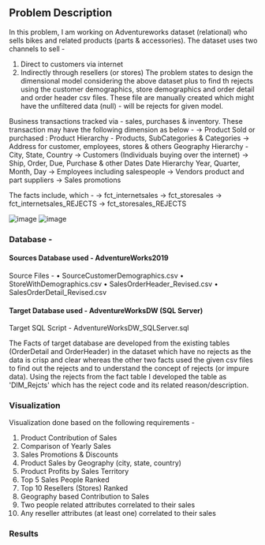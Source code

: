 ## Problem Description

In this problem, I am working on Adventureworks dataset (relational) who sells bikes and related products (parts & accessories). The dataset uses two channels to sell -
1. Direct to customers via internet
2. Indirectly through resellers (or stores)
The problem states to design the dimensional model considering the above dataset plus to find th rejects using the customer demographics, store demographics and order detail and order header csv files. These file are manually created which might have the unfiltered data (null) - will be rejects for given model.  
 
Business transactions tracked via - sales, purchases & inventory. These transaction may have the following dimension as below -
-> Product Sold or purchased : Product Hierarchy - Products, SubCategories & Categories
-> Address for customer, employees, stores & others Geography Hierarchy - City, State, Country
-> Customers (Individuals buying over the internet)
-> Ship, Order, Due, Purchase & other Dates Date Hierarchy Year, Quarter, Month, Day
-> Employees including salespeople
-> Vendors product and part suppliers
-> Sales promotions

The facts include, which  -
-> fct_internetsales
-> fct_storesales
-> fct_internetsales_REJECTS
-> fct_storesales_REJECTS

![image](https://user-images.githubusercontent.com/71230572/114281319-81939400-99f2-11eb-8dd7-726f7c4c205a.png)
![image](https://user-images.githubusercontent.com/71230572/114281340-b6075000-99f2-11eb-8c17-0a91652646ee.png)

### Database -
#### Sources Database used - AdventureWorks2019
Source Files - 
• SourceCustomerDemographics.csv
• StoreWithDemographics.csv
• SalesOrderHeader_Revised.csv 
• SalesOrderDetail_Revised.csv

#### Target Database used - AdventureWorksDW (SQL Server)
Target SQL Script - AdventureWorksDW_SQLServer.sql

The Facts of target database are developed from the existing tables (OrderDetail and OrderHeader) in the dataset which have no rejects as the data is crisp and clear whereas the other two facts used the given csv files to find out the rejects and to understand the concept of rejects (or impure data). Using the rejects from the fact table I developed the table as 'DIM_Rejcts' which has the reject code and its related reason/description.

### Visualization
Visualization done based on the following requirements - 
1. Product Contribution of Sales
2. Comparison of Yearly Sales
3. Sales Promotions & Discounts
4. Product Sales by Geography (city, state, country)
5. Product Profits by Sales Territory
6. Top 5 Sales People Ranked
7. Top 10 Resellers (Stores) Ranked
8. Geography based Contribution to Sales
9. Two people related attributes correlated to their sales
10. Any reseller attributes (at least one) correlated to their sales

### Results
